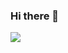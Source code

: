 ### Hi there 👋

<p><img align="center" src="https://profile-counter.glitch.me/Ivanchi990/count.svg"></p>
